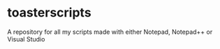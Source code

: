 # toasterscripts
A repository for all my scripts made with either Notepad, Notepad++ or Visual Studio
